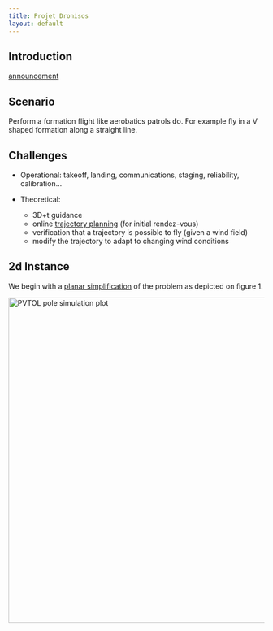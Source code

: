 ```yaml
---
title: Projet Dronisos
layout: default
---
```



## Introduction

[announcement](https://docs.google.com/document/d/1FLXtXxfzXPU8-o3bSRl9ffA2X2acWMpPDPAWWRowjEY/edit)

## Scenario

Perform a formation flight like aerobatics patrols do. For example fly in a V shaped formation along a straight line.

<!-- It feels like once this is achieved without cheating, we're maybe closer to more complex trajectorie, like the same V formation, but spinning around the horizontal axis, like an helix. -->

## Challenges

  - Operational: takeoff, landing, communications, staging, reliability, calibration...
  
  - Theoretical:
    
	- 3D+t guidance
	- online [trajectory planning](planning) (for initial rendez-vous)
    - verification that a trajectory is possible to fly (given a wind field)
	- modify the trajectory to adapt to changing wind conditions


## 2d Instance

We begin with a [planar simplification](planar_instance) of the problem as depicted on figure 1.


<!--<img src="plots/2d_traj1.gif" alt="Planar MIP simulation plot" width="640">-->
<img src="plots/2d_traj1.apng" alt="PVTOL pole simulation plot" width="640">

